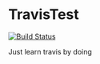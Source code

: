 # TravisTest

[![Build Status](https://www.travis-ci.org/wyqwyq/TravisTest.svg?branch=master)](https://www.travis-ci.org/wyqwyq/TravisTest)

Just learn travis by doing
